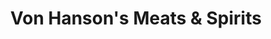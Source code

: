 ---
title: "Von Hanson's Meats & Spirits"
url: /chandler/von-hansons-meats-und-spirits/
shop: Metzgerei
---